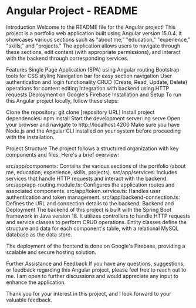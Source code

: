 # Angular Project - README
Introduction
Welcome to the README file for the Angular project! This project is a portfolio web application built using Angular version 15.0.4. It showcases various sections such as "about me," "education," "experience," "skills," and "projects." The application allows users to navigate through these sections, edit content (with appropriate permissions), and interact with the backend through corresponding services.

Features
Single Page Application (SPA) using Angular routing
Bootstrap tools for CSS styling
Navigation bar for easy section navigation
User authentication and login functionality
CRUD (Create, Read, Update, Delete) operations for content editing
Integration with backend using HTTP requests
Deployment on Google's Firebase
Installation and Setup
To run this Angular project locally, follow these steps:

Clone the repository: git clone [repository URL]
Install project dependencies: npm install
Start the development server: ng serve
Open your browser and navigate to http://localhost:4200
Make sure you have Node.js and the Angular CLI installed on your system before proceeding with the installation.

Project Structure
The project follows a structured organization with key components and files. Here's a brief overview:

src/app/components: Contains the various sections of the portfolio (about me, education, experience, skills, projects).
src/app/services: Includes services that handle HTTP requests and interact with the backend.
src/app/app-routing.module.ts: Configures the application routes and associated components.
src/app/token.service.ts: Handles user authentication and token management.
src/app/backend-connection.ts: Defines the URL and connection details to the backend.
Backend and Deployment
The backend of this project is built with the Spring Boot framework in Java version 18. It utilizes controllers to handle HTTP requests and service classes to perform CRUD operations. Entity classes define the structure and data for each component's table, with a relational MySQL database as the data store.

The deployment of the frontend is done on Google's Firebase, providing a scalable and secure hosting solution.

Further Assistance and Feedback
If you have any questions, suggestions, or feedback regarding this Angular project, please feel free to reach out to me. I am open to further discussions and would appreciate any input to enhance the application.

Thank you for your interest in this project, and I look forward to your valuable feedback.
